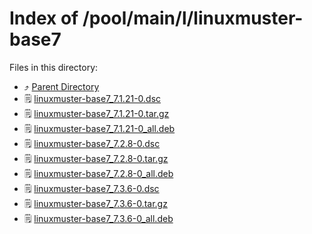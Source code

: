 
# Index of /pool/main/l/linuxmuster-base7
Files in this directory:
- ⤴ [Parent Directory](../)
- 🗒 [linuxmuster-base7_7.1.21-0.dsc](linuxmuster-base7_7.1.21-0.dsc)
- 🗒 [linuxmuster-base7_7.1.21-0.tar.gz](linuxmuster-base7_7.1.21-0.tar.gz)
- 🗒 [linuxmuster-base7_7.1.21-0_all.deb](linuxmuster-base7_7.1.21-0_all.deb)
- 🗒 [linuxmuster-base7_7.2.8-0.dsc](linuxmuster-base7_7.2.8-0.dsc)
- 🗒 [linuxmuster-base7_7.2.8-0.tar.gz](linuxmuster-base7_7.2.8-0.tar.gz)
- 🗒 [linuxmuster-base7_7.2.8-0_all.deb](linuxmuster-base7_7.2.8-0_all.deb)
- 🗒 [linuxmuster-base7_7.3.6-0.dsc](linuxmuster-base7_7.3.6-0.dsc)
- 🗒 [linuxmuster-base7_7.3.6-0.tar.gz](linuxmuster-base7_7.3.6-0.tar.gz)
- 🗒 [linuxmuster-base7_7.3.6-0_all.deb](linuxmuster-base7_7.3.6-0_all.deb)
